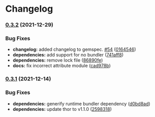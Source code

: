 # Changelog

### [0.3.2](https://www.github.com/WFCD/warframe-ruby/compare/v0.3.1...v0.3.2) (2021-12-29)


### Bug Fixes

* **changelog:** added changelog to gemspec. [#54](https://www.github.com/WFCD/warframe-ruby/issues/54) ([0164546](https://www.github.com/WFCD/warframe-ruby/commit/01645466c75069800b2f69f1146625e5dc6f6775))
* **dependencies:** add support for no bundler ([741aff8](https://www.github.com/WFCD/warframe-ruby/commit/741aff8c9d271c80419d1c8046aab37889443514))
* **dependencies:** remove lock file ([86890fe](https://www.github.com/WFCD/warframe-ruby/commit/86890fec76e702db5d8ee397d875aae28299a262))
* **docs:** fix incorrect attribute module ([cad978b](https://www.github.com/WFCD/warframe-ruby/commit/cad978bc42679e6a7240b5f6045b70e0fc157f3c))

### [0.3.1](https://www.github.com/WFCD/warframe-ruby/compare/v0.3.0...v0.3.1) (2021-12-14)


### Bug Fixes

* **dependencies:** generify runtime bundler dependency ([d0bd8ad](https://www.github.com/WFCD/warframe-ruby/commit/d0bd8ad2f4096dade9175461c0c4a1c8cc2114ca))
* **dependencies:** update thor to v1.1.0 ([2598318](https://www.github.com/WFCD/warframe-ruby/commit/2598318b351cfd07f7a691305cc1141681db598b))
